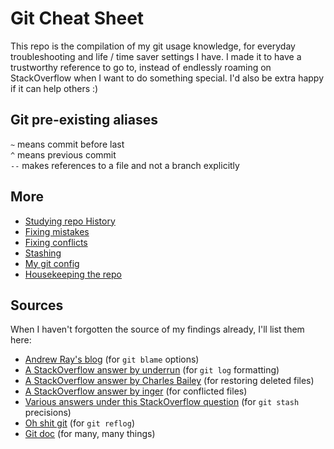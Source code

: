 # Git Cheat Sheet

This repo is the compilation of my git usage knowledge, for everyday troubleshooting and life / time saver settings I have. I made it to have a trustworthy reference to go to, instead of endlessly roaming on StackOverflow when I want to do something special. I'd also be extra happy if it can help others :)

## Git pre-existing aliases
` ~ `  means commit before last  
` ^ ` means previous commit  
` -- ` makes references to a file and not a branch explicitly



## More
* [Studying repo History](studyHistory.md)
* [Fixing mistakes](fixMistakes.md)
* [Fixing conflicts](fixConflicts.md)
* [Stashing](stash.md)
* [My git config](myConfig.md)
* [Housekeeping the repo](housekeeping.md)

## Sources
When I haven't forgotten the source of my findings already, I'll list them here:

* [Andrew Ray's blog](http://blog.andrewray.me/a-better-git-blame/) (for `git blame` options)
* [A StackOverflow answer by underrun](http://stackoverflow.com/a/11884798/6329359) (for `git log` formatting)
* [A StackOverflow answer by Charles Bailey](http://stackoverflow.com/a/1113140/6329359) (for restoring deleted files)
* [A StackOverflow answer by inger](http://stackoverflow.com/a/3125507/6329359) (for conflicted files)
* [Various answers under this StackOverflow question](https://stackoverflow.com/questions/1910082/git-stash-apply-version) (for `git stash` precisions)
* [Oh shit git](http://ohshitgit.com/) (for `git reflog`)
* [Git doc](https://git-scm.com/docs) (for many, many things)
